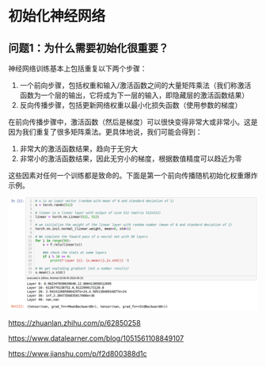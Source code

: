 # 初始化神经网络

## 问题1：为什么需要初始化很重要？

神经网络训练基本上包括重复以下两个步骤：

1. 一个前向步骤，包括权重和输入/激活函数之间的大量矩阵乘法（我们称激活函数为一个层的输出，它将成为下一层的输入，即隐藏层的激活函数结果）
2. 反向传播步骤，包括更新网络权重以最小化损失函数（使用参数的梯度）

在前向传播步骤中，激活函数（然后是梯度）可以很快变得非常大或非常小。这是因为我们重复了很多矩阵乘法。更具体地说，我们可能会得到：

1. 非常大的激活函数结果，趋向于无穷大
2. 非常小的激活函数结果，因此无穷小的梯度，根据数值精度可以趋近为零

这些因素对任何一个训练都是致命的。下面是第一个前向传播随机初始化权重爆炸示例。

![](https://raw.githubusercontent.com/anxiang1836/FigureBed/master/img/20200226115608.png)

https://zhuanlan.zhihu.com/p/62850258

https://www.datalearner.com/blog/1051561108849107



https://www.jianshu.com/p/f2d800388d1c